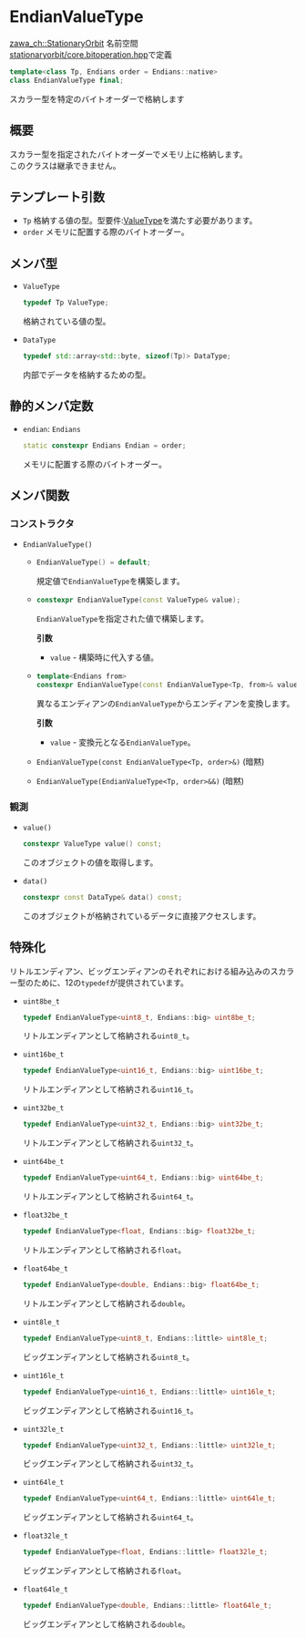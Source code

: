 # EndianValueType

[zawa_ch::StationaryOrbit](../../namespaces/zawa_ch/stationaryorbit.md) 名前空間  
[stationaryorbit/core.bitoperation.hpp](../../headers/stationaryorbit/core.bitoperation.hpp.md)で定義  

```C++
template<class Tp, Endians order = Endians::native>
class EndianValueType final;
```

スカラー型を特定のバイトオーダーで格納します

## 概要

スカラー型を指定されたバイトオーダーでメモリ上に格納します。  
このクラスは継承できません。  

## テンプレート引数

- `Tp` 格納する値の型。型要件:[ValueType](../../requirements/valuetype.md)を満たす必要があります。  
- `order` メモリに配置する際のバイトオーダー。

## メンバ型

- `ValueType`  
    ```C++
    typedef Tp ValueType;
    ```
    格納されている値の型。  

- `DataType`  
    ```C++
    typedef std::array<std::byte, sizeof(Tp)> DataType;
    ```
    内部でデータを格納するための型。  

## 静的メンバ定数

- `endian`: `Endians`  
    ```C++
    static constexpr Endians Endian = order;
    ```
    メモリに配置する際のバイトオーダー。

## メンバ関数

### コンストラクタ

- `EndianValueType()`
    -   ```C++
        EndianValueType() = default;
        ```
        規定値で`EndianValueType`を構築します。  

    -   ```C++
        constexpr EndianValueType(const ValueType& value);
        ```
        `EndianValueType`を指定された値で構築します。  

        **引数**
        - `value` - 構築時に代入する値。  

    -   ```C++
        template<Endians from>
        constexpr EndianValueType(const EndianValueType<Tp, from>& value);
        ```
        異なるエンディアンの`EndianValueType`からエンディアンを変換します。  

        **引数**
        - `value` - 変換元となる`EndianValueType`。

    - `EndianValueType(const EndianValueType<Tp, order>&)` (暗黙)

    - `EndianValueType(EndianValueType<Tp, order>&&)` (暗黙)

### 観測

- `value()`  
    ```C++
    constexpr ValueType value() const;
    ```
    このオブジェクトの値を取得します。  

- `data()`
    ```C++
    constexpr const DataType& data() const;
    ```
    このオブジェクトが格納されているデータに直接アクセスします。  

## 特殊化

リトルエンディアン、ビッグエンディアンのそれぞれにおける組み込みのスカラー型のために、12の`typedef`が提供されています。  

- `uint8be_t`
    ```C++
    typedef EndianValueType<uint8_t, Endians::big> uint8be_t;
    ```

    リトルエンディアンとして格納される`uint8_t`。  

- `uint16be_t`
    ```C++
    typedef EndianValueType<uint16_t, Endians::big> uint16be_t;
    ```

    リトルエンディアンとして格納される`uint16_t`。  

- `uint32be_t`
    ```C++
    typedef EndianValueType<uint32_t, Endians::big> uint32be_t;
    ```

    リトルエンディアンとして格納される`uint32_t`。  

- `uint64be_t`
    ```C++
    typedef EndianValueType<uint64_t, Endians::big> uint64be_t;
    ```

    リトルエンディアンとして格納される`uint64_t`。  

- `float32be_t`
    ```C++
    typedef EndianValueType<float, Endians::big> float32be_t;
    ```

    リトルエンディアンとして格納される`float`。  

- `float64be_t`
    ```C++
    typedef EndianValueType<double, Endians::big> float64be_t;
    ```

    リトルエンディアンとして格納される`double`。  

- `uint8le_t`
    ```C++
    typedef EndianValueType<uint8_t, Endians::little> uint8le_t;
    ```

    ビッグエンディアンとして格納される`uint8_t`。  

- `uint16le_t`
    ```C++
    typedef EndianValueType<uint16_t, Endians::little> uint16le_t;
    ```

    ビッグエンディアンとして格納される`uint16_t`。  

- `uint32le_t`
    ```C++
    typedef EndianValueType<uint32_t, Endians::little> uint32le_t;
    ```

    ビッグエンディアンとして格納される`uint32_t`。  

- `uint64le_t`
    ```C++
    typedef EndianValueType<uint64_t, Endians::little> uint64le_t;
    ```

    ビッグエンディアンとして格納される`uint64_t`。  

- `float32le_t`
    ```C++
    typedef EndianValueType<float, Endians::little> float32le_t;
    ```

    ビッグエンディアンとして格納される`float`。  

- `float64le_t`
    ```C++
    typedef EndianValueType<double, Endians::little> float64le_t;
    ```

    ビッグエンディアンとして格納される`double`。  
